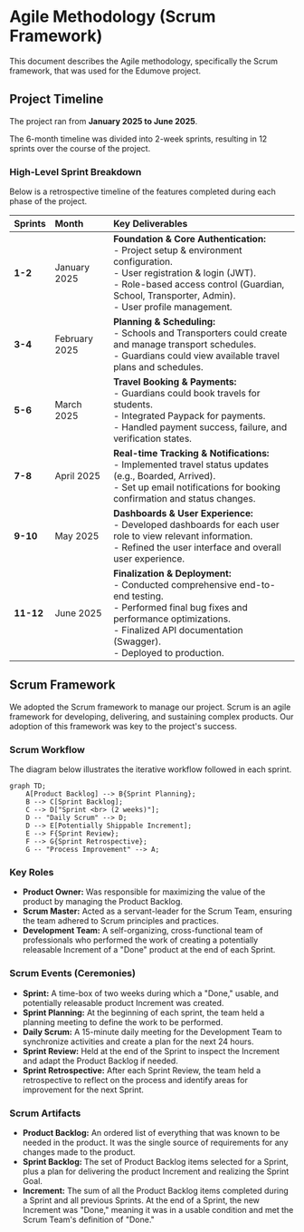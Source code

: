 # Agile Methodology (Scrum Framework)

This document describes the Agile methodology, specifically the Scrum framework, that was used for the Edumove project.

## Project Timeline

The project ran from **January 2025 to June 2025**.

The 6-month timeline was divided into 2-week sprints, resulting in 12 sprints over the course of the project.

### High-Level Sprint Breakdown

Below is a retrospective timeline of the features completed during each phase of the project.

| Sprints   | Month         | Key Deliverables                                                                                                                                                                                                                     |
| :-------- | :------------ | :----------------------------------------------------------------------------------------------------------------------------------------------------------------------------------------------------------------------------------- |
| **1-2**   | January 2025  | **Foundation & Core Authentication:**<br/>- Project setup & environment configuration.<br/>- User registration & login (JWT).<br/>- Role-based access control (Guardian, School, Transporter, Admin).<br/>- User profile management. |
| **3-4**   | February 2025 | **Planning & Scheduling:**<br/>- Schools and Transporters could create and manage transport schedules.<br/>- Guardians could view available travel plans and schedules.                                                              |
| **5-6**   | March 2025    | **Travel Booking & Payments:**<br/>- Guardians could book travels for students.<br/>- Integrated Paypack for payments.<br/>- Handled payment success, failure, and verification states.                                              |
| **7-8**   | April 2025    | **Real-time Tracking & Notifications:**<br/>- Implemented travel status updates (e.g., Boarded, Arrived).<br/>- Set up email notifications for booking confirmation and status changes.                                              |
| **9-10**  | May 2025      | **Dashboards & User Experience:**<br/>- Developed dashboards for each user role to view relevant information.<br/>- Refined the user interface and overall user experience.                                                          |
| **11-12** | June 2025     | **Finalization & Deployment:**<br/>- Conducted comprehensive end-to-end testing.<br/>- Performed final bug fixes and performance optimizations.<br/>- Finalized API documentation (Swagger).<br/>- Deployed to production.           |

## Scrum Framework

We adopted the Scrum framework to manage our project. Scrum is an agile framework for developing, delivering, and sustaining complex products. Our adoption of this framework was key to the project's success.

### Scrum Workflow

The diagram below illustrates the iterative workflow followed in each sprint.

```mermaid
graph TD;
    A[Product Backlog] --> B{Sprint Planning};
    B --> C[Sprint Backlog];
    C --> D["Sprint <br> (2 weeks)"];
    D -- "Daily Scrum" --> D;
    D --> E[Potentially Shippable Increment];
    E --> F{Sprint Review};
    F --> G{Sprint Retrospective};
    G -- "Process Improvement" --> A;
```

### Key Roles

- **Product Owner:** Was responsible for maximizing the value of the product by managing the Product Backlog.
- **Scrum Master:** Acted as a servant-leader for the Scrum Team, ensuring the team adhered to Scrum principles and practices.
- **Development Team:** A self-organizing, cross-functional team of professionals who performed the work of creating a potentially releasable Increment of a "Done" product at the end of each Sprint.

### Scrum Events (Ceremonies)

- **Sprint:** A time-box of two weeks during which a "Done," usable, and potentially releasable product Increment was created.
- **Sprint Planning:** At the beginning of each sprint, the team held a planning meeting to define the work to be performed.
- **Daily Scrum:** A 15-minute daily meeting for the Development Team to synchronize activities and create a plan for the next 24 hours.
- **Sprint Review:** Held at the end of the Sprint to inspect the Increment and adapt the Product Backlog if needed.
- **Sprint Retrospective:** After each Sprint Review, the team held a retrospective to reflect on the process and identify areas for improvement for the next Sprint.

### Scrum Artifacts

- **Product Backlog:** An ordered list of everything that was known to be needed in the product. It was the single source of requirements for any changes made to the product.
- **Sprint Backlog:** The set of Product Backlog items selected for a Sprint, plus a plan for delivering the product Increment and realizing the Sprint Goal.
- **Increment:** The sum of all the Product Backlog items completed during a Sprint and all previous Sprints. At the end of a Sprint, the new Increment was "Done," meaning it was in a usable condition and met the Scrum Team's definition of "Done."
